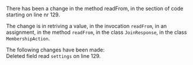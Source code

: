 There has been a change in the method readFrom, in the section of code starting on line nr 129.
  
The change is in retriving a value, in the invocation ```readFrom```, in an assignment, in the method ```readFrom```, in the class ```JoinResponse```, in the class ```MembershipAction```.
  
The following changes have been made:  
Deleted field read ```settings``` on line 129.  
